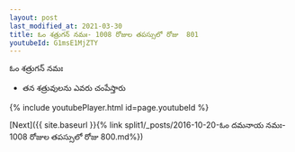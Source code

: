 ```yaml
---
layout: post
last_modified_at: 2021-03-30
title: ఓం శత్రుగన్ నమః- 1008 రోజుల తపస్సులో రోజు  801
youtubeId: G1msE1MjZTY
---
```

 
 
 ఓం శత్రుగన్ నమః  
 
 -  తన శత్రువులను ఎవరు చంపేస్తారు 
 
  
 
  
 
 
 
 
 
 


{% include youtubePlayer.html id=page.youtubeId %}
 
[Next]({{ site.baseurl }}{% link  split1/_posts/2016-10-20-ఓం దమనాయ నమః- 1008 రోజుల తపస్సులో రోజు  800.md%})
 
